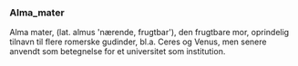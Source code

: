 ### Alma_mater


Alma mater, (lat. almus 'nærende, frugtbar'), den frugtbare mor, oprindelig tilnavn til flere romerske gudinder, bl.a. Ceres og Venus, men senere anvendt som betegnelse for et universitet som institution.